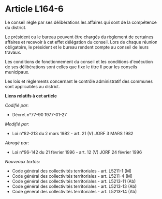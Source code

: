 # Article L164-6

Le conseil règle par ses délibérations les affaires qui sont de la compétence du district.

Le président ou le bureau peuvent être chargés du règlement de certaines affaires et recevoir à cet effet délégation du
conseil. Lors de chaque réunion obligatoire, le président et le bureau rendent compte au conseil de leurs travaux.

Les conditions de fonctionnement du conseil et les conditions d'exécution de ses délibérations sont celles que fixe le titre
II pour les conseils municipaux.

Les lois et règlements concernant le contrôle administratif des communes sont applicables au district.

**Liens relatifs à cet article**

_Codifié par_:

  - Décret n°77-90 1977-01-27

_Modifié par_:

  - Loi n°82-213 du 2 mars 1982 - art. 21 (V) JORF 3 MARS 1982

_Abrogé par_:

  - Loi n°96-142 du 21 février 1996 - art. 12 (V) JORF 24 février 1996

_Nouveaux textes_:

  - Code général des collectivités territoriales - art. L5211-1 (M)
  - Code général des collectivités territoriales - art. L5211-4 (M)
  - Code général des collectivités territoriales - art. L5213-11 (Ab)
  - Code général des collectivités territoriales - art. L5213-13 (Ab)
  - Code général des collectivités territoriales - art. L5213-14 (Ab)

